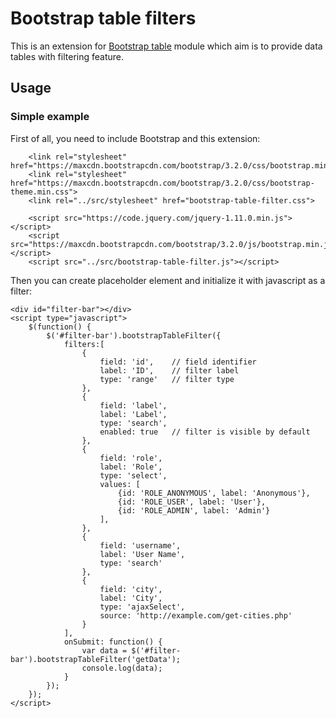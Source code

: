 Bootstrap table filters
=======================

This is an extension for [Bootstrap table](http://wenzhixin.net.cn/p/bootstrap-table/docs/extensions.html) module which aim is to provide data tables with filtering feature.

Usage
-----
### Simple example
First of all, you need to include Bootstrap and this extension:
```
    <link rel="stylesheet" href="https://maxcdn.bootstrapcdn.com/bootstrap/3.2.0/css/bootstrap.min.css">
    <link rel="stylesheet" href="https://maxcdn.bootstrapcdn.com/bootstrap/3.2.0/css/bootstrap-theme.min.css">
    <link rel="../src/stylesheet" href="bootstrap-table-filter.css">

    <script src="https://code.jquery.com/jquery-1.11.0.min.js"></script>
    <script src="https://maxcdn.bootstrapcdn.com/bootstrap/3.2.0/js/bootstrap.min.js"></script>
    <script src="../src/bootstrap-table-filter.js"></script>
```

Then you can create placeholder element and initialize it with javascript as a filter:
```
<div id="filter-bar"></div>
<script type="javascript">
    $(function() {
        $('#filter-bar').bootstrapTableFilter({
            filters:[
                {
                    field: 'id',    // field identifier
                    label: 'ID',    // filter label
                    type: 'range'   // filter type
                },
                {
                    field: 'label',
                    label: 'Label',
                    type: 'search',
                    enabled: true   // filter is visible by default
                },
                {
                    field: 'role',
                    label: 'Role',
                    type: 'select',
                    values: [
                        {id: 'ROLE_ANONYMOUS', label: 'Anonymous'},
                        {id: 'ROLE_USER', label: 'User'},
                        {id: 'ROLE_ADMIN', label: 'Admin'}
                    ],
                },
                {
                    field: 'username',
                    label: 'User Name',
                    type: 'search'
                },
                {
                    field: 'city',
                    label: 'City',
                    type: 'ajaxSelect',
                    source: 'http://example.com/get-cities.php'
                }
            ],
            onSubmit: function() {
                var data = $('#filter-bar').bootstrapTableFilter('getData');
                console.log(data);
            }
        });
    });
</script>
```